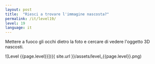 ```yaml
---
layout: post
title:  "Riesci a trovare l'immagine nascosta?"
permalink: /it/level19/
level: 19
language: it
---
```

Mettere a fuoco gli occhi dietro la foto e cercare di vedere l'oggetto 3D nascosti.

![Level {{page.level}}]({{ site.url }}/assets/level_{{page.level}}.png)